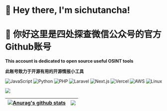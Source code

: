 # 👋 Hey there, I'm sichutancha!
# 👋 你好这里是四处探查微信公众号的官方Github账号


**This account is dedicated to open source useful OSINT tools**

**此账号致力于开源有用的开源情报小工具**


![JavaScript](https://img.shields.io/badge/Code-JavaScript-informational?style=flat&logo=javascript&color=F7DF1E)
![Python](https://img.shields.io/badge/Code-Python-informational?style=flat&logo=python&color=3776AB)
![PHP](https://img.shields.io/badge/Code-PHP-informational?style=flat&logo=php&color=777BB4)
![Laravel](https://img.shields.io/badge/Framework-Laravel-informational?style=flat&logo=laravel&color=FF2D20)
![Next.js](https://img.shields.io/badge/Framework-Next.js-informational?style=flat&logo=next.js&color=000000)
![Vercel](https://img.shields.io/badge/Deployment-Vercel-informational?style=flat&logo=vercel&color=000000)
![AWS](https://img.shields.io/badge/Cloud-AWS-informational?style=flat&logo=amazon-aws&color=232F3E)
![Linux](https://img.shields.io/badge/System-Linux-informational?style=flat&logo=linux&color=FCC624)


![](media/logo.png)



| <a href="https://github.com/sichutancha/"><img align="center" src="https://github-readme-stats.vercel.app/api?username=sichutancha&show_icons=true&include_all_commits=true&theme=buefy&hide_border=true" alt="Anurag's github stats" /></a> | <a href="https://github.com/anuraghazra/github-readme-stats"><img align="center" src="https://github-readme-stats.vercel.app/api/top-langs/?username=sichutancha&layout=compact&theme=buefy&hide_border=true" /></a> |
| ------------- | ------------- |


<br />
<br />
